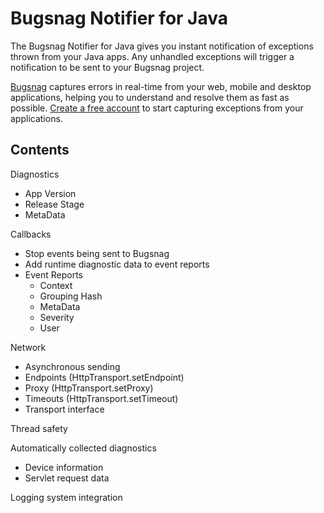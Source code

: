 # Bugsnag Notifier for Java

The Bugsnag Notifier for Java gives you instant notification of exceptions thrown from your Java apps. Any unhandled exceptions will trigger a notification to be sent to your Bugsnag project.

[Bugsnag](http://bugsnag.com/) captures errors in real-time from your web, mobile and desktop applications, helping you to understand and resolve them as fast as possible. [Create a free account](http://bugsnag.com/) to start capturing exceptions from your applications.

## Contents

Diagnostics
- App Version
- Release Stage
- MetaData

Callbacks
- Stop events being sent to Bugsnag
- Add runtime diagnostic data to event reports
- Event Reports
    - Context
    - Grouping Hash
    - MetaData
    - Severity
    - User

Network
- Asynchronous sending
- Endpoints (HttpTransport.setEndpoint)
- Proxy (HttpTransport.setProxy)
- Timeouts (HttpTransport.setTimeout)
- Transport interface

Thread safety

Automatically collected diagnostics
- Device information
- Servlet request data

Logging system integration

